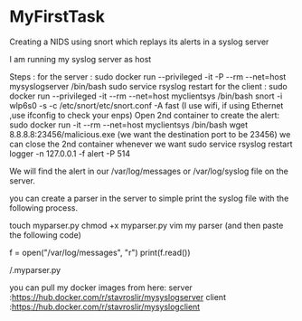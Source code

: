 # MyFirstTask
Creating a NIDS using snort which replays its alerts in a syslog server

I am running my syslog server as host 

Steps :
  for the server :
    sudo docker run --privileged -it -P --rm --net=host mysyslogserver /bin/bash
		sudo service rsyslog restart
  for the client :
    sudo docker run --privileged -it --rm --net=host myclientsys /bin/bash
    snort -i wlp6s0 -s -c /etc/snort/etc/snort.conf -A fast     (I use wifi, if using Ethernet ,use ifconfig to check your enps)
    Open 2nd container to create the alert:
      sudo docker run -it --rm --net=host myclientsys /bin/bash
      wget 8.8.8.8:23456/malicious.exe   (we want the destination port to be 23456)
      we can close the 2nd container whenever we want
    sudo service rsyslog restart
    logger -n 127.0.0.1 -f alert -P 514
    
 We will find the alert in our /var/log/messages or /var/log/syslog file on the server.
 
 you can create a parser in the server to simple print the syslog file with the following process.

 touch myparser.py
 chmod +x myparser.py
 vim my parser   (and then paste the following code)
 
  f = open("/var/log/messages", "r")
  print(f.read()) 
 
 /.myparser.py 
 
 
 you can pull my docker images from here:
 server :https://hub.docker.com/r/stavroslir/mysyslogserver
 client :https://hub.docker.com/r/stavroslir/mysyslogclient

